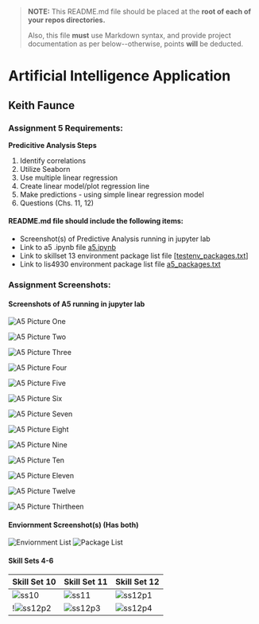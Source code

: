 > **NOTE:** This README.md file should be placed at the **root of each of your repos directories.**
>
>Also, this file **must** use Markdown syntax, and provide project documentation as per below--otherwise, points **will** be deducted.
>

# Artificial Intelligence Application

## Keith Faunce

### Assignment 5 Requirements:

**Predicitive Analysis Steps**

1. Identify correlations
2. Utilize Seaborn
3. Use multiple linear regression
4. Create linear model/plot regression line
5. Make predictions - using simple linear regression model
6. Questions (Chs. 11, 12)

#### README.md file should include the following items:

* Screenshot(s) of Predictive Analysis running in jupyter lab
* Link to a5 .ipynb file [a5.ipynb](a5.ipynb "A5 jupyter notebook")
* Link to skillset 13 environment package list file [[testenv_packages.txt](conda_env/testenv_packages.txt)]
* Link to lis4930 environment package list file [a5_packages.txt](conda_env/a5_packages.txt)


### Assignment Screenshots:

#### Screenshots of A5 running in jupyter lab 

![A5 Picture One](img5/a5_p1.PNG)

![A5 Picture Two](img5/a5_p2.PNG)

![A5 Picture Three](img5/a5_p3.PNG)

![A5 Picture Four](img5/a5_p4.PNG)

![A5 Picture Five](img5/a5_p5.PNG)

![A5 Picture Six](img5/a5_p6.PNG)

![A5 Picture Seven](img5/a5_p7.PNG)

![A5 Picture Eight](img5/a5_p8.PNG)

![A5 Picture Nine](img5/a5_p9.PNG)

![A5 Picture Ten](img5/a5_p10.PNG)

![A5 Picture Eleven](img5/a5_p11.PNG)

![A5 Picture Twelve](img5/a5_p12.PNG)

![A5 Picture Thirtheen](img5/a5_p13.PNG)


#### Enviornment Screenshot(s) (Has both)

![Enviornment List](testenv_env_list.PNG)
![Package List](package_ver.PNG)


#### Skill Sets 4-6

Skill Set 10             | Skill Set 11             | Skill Set 12             |
------------------------ | ------------------------ | ------------------------ |
![ss10](img4/ss10.PNG) | ![ss11](img4/ss11.PNG) | ![ss12p1](img4/ss12_p1.PNG) |
!![ss12p2](img4/ss12_p2.PNG) | ![ss12p3](img4/ss12_p3.PNG) | ![ss12p4](img4/ss12_p4.PNG) |
